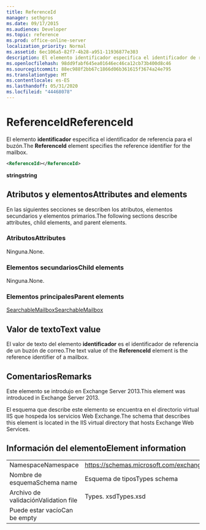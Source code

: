 ```yaml
---
title: ReferenceId
manager: sethgros
ms.date: 09/17/2015
ms.audience: Developer
ms.topic: reference
ms.prod: office-online-server
localization_priority: Normal
ms.assetid: 6ec106a5-82f7-4b28-a951-11936877e303
description: El elemento identificador especifica el identificador de referencia para el buzón.
ms.openlocfilehash: 98dd9fabf645ea01646ec46ca12cb73b400d8c46
ms.sourcegitcommit: 88ec988f2bb67c1866d06b361615f3674a24e795
ms.translationtype: MT
ms.contentlocale: es-ES
ms.lasthandoff: 05/31/2020
ms.locfileid: "44468078"
---
```

# <a name="referenceid"></a><span data-ttu-id="58e78-103">ReferenceId</span><span class="sxs-lookup"><span data-stu-id="58e78-103">ReferenceId</span></span>

<span data-ttu-id="58e78-104">El elemento **identificador** especifica el identificador de referencia para el buzón.</span><span class="sxs-lookup"><span data-stu-id="58e78-104">The **ReferenceId** element specifies the reference identifier for the mailbox.</span></span> 
  
```XML
<ReferenceId></ReferenceId>
```

 <span data-ttu-id="58e78-105">**string**</span><span class="sxs-lookup"><span data-stu-id="58e78-105">**string**</span></span>
## <a name="attributes-and-elements"></a><span data-ttu-id="58e78-106">Atributos y elementos</span><span class="sxs-lookup"><span data-stu-id="58e78-106">Attributes and elements</span></span>

<span data-ttu-id="58e78-107">En las siguientes secciones se describen los atributos, elementos secundarios y elementos primarios.</span><span class="sxs-lookup"><span data-stu-id="58e78-107">The following sections describe attributes, child elements, and parent elements.</span></span>
  
### <a name="attributes"></a><span data-ttu-id="58e78-108">Atributos</span><span class="sxs-lookup"><span data-stu-id="58e78-108">Attributes</span></span>

<span data-ttu-id="58e78-109">Ninguna.</span><span class="sxs-lookup"><span data-stu-id="58e78-109">None.</span></span>
  
### <a name="child-elements"></a><span data-ttu-id="58e78-110">Elementos secundarios</span><span class="sxs-lookup"><span data-stu-id="58e78-110">Child elements</span></span>

<span data-ttu-id="58e78-111">Ninguna.</span><span class="sxs-lookup"><span data-stu-id="58e78-111">None.</span></span>
  
### <a name="parent-elements"></a><span data-ttu-id="58e78-112">Elementos principales</span><span class="sxs-lookup"><span data-stu-id="58e78-112">Parent elements</span></span>

[<span data-ttu-id="58e78-113">SearchableMailbox</span><span class="sxs-lookup"><span data-stu-id="58e78-113">SearchableMailbox</span></span>](searchablemailbox.md)
  
## <a name="text-value"></a><span data-ttu-id="58e78-114">Valor de texto</span><span class="sxs-lookup"><span data-stu-id="58e78-114">Text value</span></span>

<span data-ttu-id="58e78-115">El valor de texto del elemento **identificador** es el identificador de referencia de un buzón de correo.</span><span class="sxs-lookup"><span data-stu-id="58e78-115">The text value of the **ReferenceId** element is the reference identifier of a mailbox.</span></span> 
  
## <a name="remarks"></a><span data-ttu-id="58e78-116">Comentarios</span><span class="sxs-lookup"><span data-stu-id="58e78-116">Remarks</span></span>

<span data-ttu-id="58e78-117">Este elemento se introdujo en Exchange Server 2013.</span><span class="sxs-lookup"><span data-stu-id="58e78-117">This element was introduced in Exchange Server 2013.</span></span>
  
<span data-ttu-id="58e78-118">El esquema que describe este elemento se encuentra en el directorio virtual IIS que hospeda los servicios Web Exchange.</span><span class="sxs-lookup"><span data-stu-id="58e78-118">The schema that describes this element is located in the IIS virtual directory that hosts Exchange Web Services.</span></span>
  
## <a name="element-information"></a><span data-ttu-id="58e78-119">Información del elemento</span><span class="sxs-lookup"><span data-stu-id="58e78-119">Element information</span></span>

|||
|:-----|:-----|
|<span data-ttu-id="58e78-120">Namespace</span><span class="sxs-lookup"><span data-stu-id="58e78-120">Namespace</span></span>  <br/> |https://schemas.microsoft.com/exchange/services/2006/types  <br/> |
|<span data-ttu-id="58e78-121">Nombre de esquema</span><span class="sxs-lookup"><span data-stu-id="58e78-121">Schema name</span></span>  <br/> |<span data-ttu-id="58e78-122">Esquema de tipos</span><span class="sxs-lookup"><span data-stu-id="58e78-122">Types schema</span></span>  <br/> |
|<span data-ttu-id="58e78-123">Archivo de validación</span><span class="sxs-lookup"><span data-stu-id="58e78-123">Validation file</span></span>  <br/> |<span data-ttu-id="58e78-124">Types. xsd</span><span class="sxs-lookup"><span data-stu-id="58e78-124">Types.xsd</span></span>  <br/> |
|<span data-ttu-id="58e78-125">Puede estar vacío</span><span class="sxs-lookup"><span data-stu-id="58e78-125">Can be empty</span></span>  <br/> ||
   

